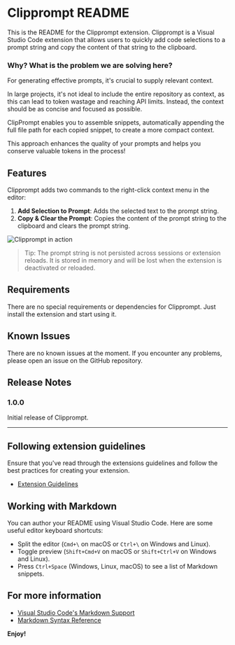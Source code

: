 # Clipprompt README

This is the README for the Clipprompt extension. Clipprompt is a Visual Studio Code extension that allows users to quickly add code selections to a prompt string and copy the content of that string to the clipboard.

### Why? What is the problem we are solving here?
For generating effective prompts, it's crucial to supply relevant context.

In large projects, it's not ideal to include the entire repository as context, as this can lead to token wastage and reaching API limits. Instead, the context should be as concise and focused as possible.

ClipPrompt enables you to assemble snippets, automatically appending the full file path for each copied snippet, to create a more compact context.

This approach enhances the quality of your prompts and helps you conserve valuable tokens in the process!

## Features

Clipprompt adds two commands to the right-click context menu in the editor:

1. **Add Selection to Prompt**: Adds the selected text to the prompt string.
2. **Copy & Clear the Prompt**: Copies the content of the prompt string to the clipboard and clears the prompt string.

![Clipprompt in action](images/clipprompt-demo.gif)

> Tip: The prompt string is not persisted across sessions or extension reloads. It is stored in memory and will be lost when the extension is deactivated or reloaded.

## Requirements

There are no special requirements or dependencies for Clipprompt. Just install the extension and start using it.

## Known Issues

There are no known issues at the moment. If you encounter any problems, please open an issue on the GitHub repository.

## Release Notes

### 1.0.0

Initial release of Clipprompt.

---

## Following extension guidelines

Ensure that you've read through the extensions guidelines and follow the best practices for creating your extension.

* [Extension Guidelines](https://code.visualstudio.com/api/references/extension-guidelines)

## Working with Markdown

You can author your README using Visual Studio Code. Here are some useful editor keyboard shortcuts:

* Split the editor (`Cmd+\` on macOS or `Ctrl+\` on Windows and Linux).
* Toggle preview (`Shift+Cmd+V` on macOS or `Shift+Ctrl+V` on Windows and Linux).
* Press `Ctrl+Space` (Windows, Linux, macOS) to see a list of Markdown snippets.

## For more information

* [Visual Studio Code's Markdown Support](http://code.visualstudio.com/docs/languages/markdown)
* [Markdown Syntax Reference](https://help.github.com/articles/markdown-basics/)

**Enjoy!**
